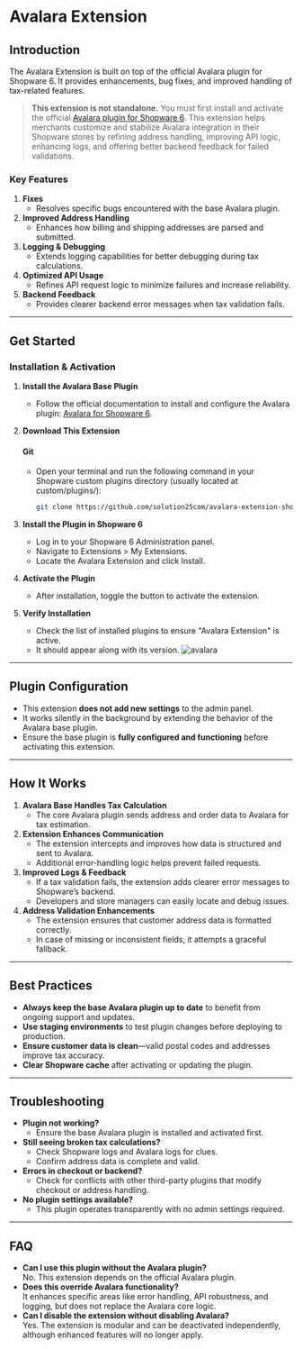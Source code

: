 # Avalara Extension
## Introduction
The Avalara Extension is built on top of the official Avalara plugin for Shopware 6. It provides enhancements, bug fixes, and improved handling of tax-related features.
> **This extension is not standalone.** You must first install and activate the official [Avalara plugin for Shopware 6](https://store.shopware.com/en/mopt799424961809f/avalara-plugin.html).
This extension helps merchants customize and stabilize Avalara integration in their Shopware stores by refining address handling, improving API logic, enhancing logs, and offering better backend feedback for failed validations.
### Key Features
1. **Fixes**
   - Resolves specific bugs encountered with the base Avalara plugin.
2. **Improved Address Handling**
   - Enhances how billing and shipping addresses are parsed and submitted.
3. **Logging & Debugging**
   - Extends logging capabilities for better debugging during tax calculations.
4. **Optimized API Usage**
   - Refines API request logic to minimize failures and increase reliability.
5. **Backend Feedback**
   - Provides clearer backend error messages when tax validation fails.
---
## Get Started
### Installation & Activation
1. **Install the Avalara Base Plugin**
   - Follow the official documentation to install and configure the Avalara plugin:
     [Avalara for Shopware 6](https://projects.mediaopt.de/projects/mopt-ecompp/wiki/English#AvalaraPlugin-f%C3%BCr-Shopware-6).
2. **Download This Extension**
   #### Git
   - Open your terminal and run the following command in your Shopware custom plugins directory (usually located at custom/plugins/):
     ```bash
     git clone https://github.com/solution25com/avalara-extension-shopware-6-solution25.git
     ```
3. **Install the Plugin in Shopware 6**
   - Log in to your Shopware 6 Administration panel.
   - Navigate to Extensions > My Extensions.
   - Locate the Avalara Extension and click Install.
4. **Activate the Plugin**
   - After installation, toggle the button to activate the extension.

5. **Verify Installation**
   - Check the list of installed plugins to ensure "Avalara Extension" is active.
   - It should appear along with its version.
![avalara](https://github.com/user-attachments/assets/535e6511-b192-4929-a77d-995f8311d558)
---
## Plugin Configuration
- This extension **does not add new settings** to the admin panel.
- It works silently in the background by extending the behavior of the Avalara base plugin.
- Ensure the base plugin is **fully configured and functioning** before activating this extension.
---
## How It Works
1. **Avalara Base Handles Tax Calculation**
   - The core Avalara plugin sends address and order data to Avalara for tax estimation.
2. **Extension Enhances Communication**
   - The extension intercepts and improves how data is structured and sent to Avalara.
   - Additional error-handling logic helps prevent failed requests.
3. **Improved Logs & Feedback**
   - If a tax validation fails, the extension adds clearer error messages to Shopware’s backend.
   - Developers and store managers can easily locate and debug issues.
4. **Address Validation Enhancements**
   - The extension ensures that customer address data is formatted correctly.
   - In case of missing or inconsistent fields, it attempts a graceful fallback.
---
## Best Practices
- **Always keep the base Avalara plugin up to date** to benefit from ongoing support and updates.
- **Use staging environments** to test plugin changes before deploying to production.
- **Ensure customer data is clean**—valid postal codes and addresses improve tax accuracy.
- **Clear Shopware cache** after activating or updating the plugin.
---
## Troubleshooting
- **Plugin not working?**
  - Ensure the base Avalara plugin is installed and activated first.
- **Still seeing broken tax calculations?**
  - Check Shopware logs and Avalara logs for clues.
  - Confirm address data is complete and valid.
- **Errors in checkout or backend?**
  - Check for conflicts with other third-party plugins that modify checkout or address handling.
- **No plugin settings available?**
  - This plugin operates transparently with no admin settings required.
---
## FAQ
- **Can I use this plugin without the Avalara plugin?**  
  No. This extension depends on the official Avalara plugin.
- **Does this override Avalara functionality?**  
  It enhances specific areas like error handling, API robustness, and logging, but does not replace the Avalara core logic.
- **Can I disable the extension without disabling Avalara?**  
  Yes. The extension is modular and can be deactivated independently, although enhanced features will no longer apply.
